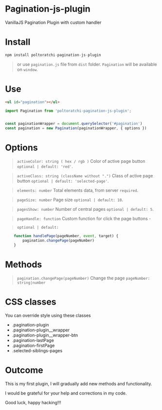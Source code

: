 # Pagination-js-plugin
VanillaJS Pagination Plugin with custom handler



# Install
```js
npm install poltoratchi-pagination-js-plugin
```

> or use `pagination.js` file from `dist` folder. `Pagination` will be available on `window`.

# Use
```html
<ul id="pagination"></ul>
```

```js
import Pagination from 'poltoratchi-pagination-js-plugin';


const paginationWrapper = document.querySelector('#pagination')
const pagination = new Pagination(paginationWrapper, { options })
```
# Options
> `activeColor: string ( hex / rgb )` Color of active page button  `optional | default: 'red'`.

> `activeClass: string (className without ".")` Class of active page button `optional | default: 'selected-page'`.

> `elements: number` Total elements data, from server `required`.

> `pageSize: number` Page size `optional | default: 10`.

> `pagesShow: number` Number of central pages `optional | default: 5`.

> `pageHandle: function` Custom function for click the page buttons -

> `optional | default: `
```js
    function handlePage(pageNumber, event, target) {
        pagination.changePage(pageNumber)
    }
```

# Methods
> `pagination.changePage(pageNumber)` Change the page `pageNumber: string|number`

# CSS classes
You can override style using these classes

- .pagination-plugin
- .pagination-plugin__wrapper
- .pagination-plugin__wrapper-btn
- .pagination-lastPage
- .pagination-firstPage
- .selected-siblings-pages

# Outcome

This is my first plugin, I will gradually add new methods and functionality.

I would be grateful for your help and corrections in my code.

Good luck, happy hacking!!!
